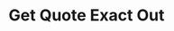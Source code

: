 ---
title: Get Quote Exact Out
excerpt: |-
  For a given amount of USD cents, get how much EUR, GBP, BRL
  a withdrawer would get before fees are taken out.
api:
  file: swagger (2).json
  operationId: GetExactAmountOut
hidden: false
---